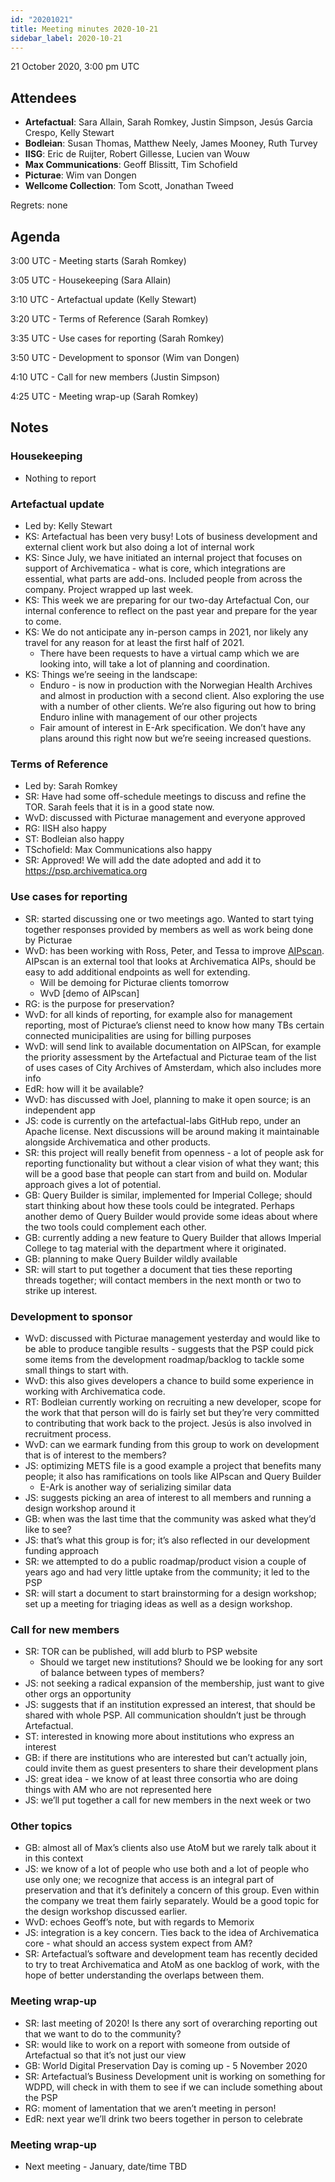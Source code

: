 ```yaml
---
id: "20201021"
title: Meeting minutes 2020-10-21
sidebar_label: 2020-10-21
---
```


<!-- Don't forget to add minutes to website/sidebars.json! -->

21 October 2020, 3:00 pm UTC

## Attendees

* **Artefactual**: Sara Allain, Sarah Romkey, Justin Simpson, Jesús Garcia Crespo, Kelly Stewart
* **Bodleian**: Susan Thomas, Matthew Neely, James Mooney, Ruth Turvey
* **IISG**: Eric de Ruijter, Robert Gillesse, Lucien van Wouw
* **Max Communications**: Geoff Blissitt, Tim Schofield
* **Picturae**: Wim van Dongen
* **Wellcome Collection**: Tom Scott, Jonathan Tweed

Regrets: none

## Agenda

3:00 UTC - Meeting starts (Sarah Romkey)

3:05 UTC - Housekeeping (Sara Allain)

3:10 UTC - Artefactual update (Kelly Stewart)

3:20 UTC - Terms of Reference (Sarah Romkey)

3:35 UTC - Use cases for reporting (Sarah Romkey)

3:50 UTC - Development to sponsor (Wim van Dongen)

4:10 UTC - Call for new members (Justin Simpson)

4:25 UTC - Meeting wrap-up (Sarah Romkey)

## Notes

### Housekeeping

* Nothing to report

### Artefactual update

* Led by: Kelly Stewart
* KS: Artefactual has been very busy! Lots of business development and external client work but also doing a lot of internal work
* KS: Since July, we have initiated an internal project that focuses on support of Archivematica - what is core, which integrations are essential, what parts are add-ons. Included people from across the company. Project wrapped up last week.
* KS: This week we are preparing for our two-day Artefactual Con, our internal conference to reflect on the past year and prepare for the year to come.
* KS: We do not anticipate any in-person camps in 2021, nor likely any travel for any reason for at least the first half of 2021.
  * There have been requests to have a virtual camp which we are looking into, will take a lot of planning and coordination.
* KS: Things we’re seeing in the landscape:
  * Enduro - is now in production with the Norwegian Health Archives and almost in production with a second client. Also exploring the use with a number of other clients. We’re also figuring out how to bring Enduro inline with management of our other projects
  * Fair amount of interest in E-Ark specification. We don’t have any plans around this right now but we’re seeing increased questions.

### Terms of Reference
* Led by: Sarah Romkey
* SR: Have had some off-schedule meetings to discuss and refine the TOR. Sarah feels that it is in a good state now.
* WvD: discussed with Picturae management and everyone approved
* RG: IISH also happy
* ST: Bodleian also happy
* TSchofield: Max Communications also happy
* SR: Approved! We will add the date adopted and add it to https://psp.archivematica.org

### Use cases for reporting
* SR: started discussing one or two meetings ago. Wanted to start tying together responses provided by members as well as work being done by Picturae
* WvD: has been working with Ross, Peter, and Tessa to improve [AIPscan](https://github.com/artefactual-labs/AIPscan). AIPscan is an external tool that looks at Archivematica AIPs, should be easy to add additional endpoints as well for extending.
  * Will be demoing for Picturae clients tomorrow
  * WvD [demo of AIPscan]
* RG: is the purpose for preservation?
* WvD: for all kinds of reporting, for example also for management reporting, most of Picturae’s clienst need to know how many TBs certain connected municipalities are using for billing purposes
* WvD: will send link to available documentation on AIPScan, for example the priority assessment by the Artefactual and Picturae team of the list of uses cases of City Archives of Amsterdam, which also includes more info
* EdR: how will it be available?
* WvD: has discussed with Joel, planning to make it open source; is an independent app
* JS: code is currently on the artefactual-labs GitHub repo, under an Apache license. Next discussions will be around making it maintainable alongside Archivematica and other products.
* SR: this project will really benefit from openness - a lot of people ask for reporting functionality but without a clear vision of what they want; this will be a good base that people can start from and build on. Modular approach gives a lot of potential.
* GB: Query Builder is similar, implemented for Imperial College; should start thinking about how these tools could be integrated. Perhaps another demo of Query Builder would provide some ideas about where the two tools could complement each other.
* GB: currently adding a new feature to Query Builder that allows Imperial College to tag material with the department where it originated.
* GB: planning to make Query Builder wildly available
* SR: will start to put together a document that ties these reporting threads together; will contact members in the next month or two to strike up interest.

### Development to sponsor
* WvD: discussed with Picturae management yesterday and would like to be able to produce tangible results - suggests that the PSP could pick some items from the development roadmap/backlog to tackle some small things to start with.
* WvD: this also gives developers a chance to build some experience in working with Archivematica code.
* RT: Bodleian currently working on recruiting a new developer, scope for the work that that person will do is fairly set but they’re very committed to contributing that work back to the project. Jesús is also involved in recruitment process.
* WvD: can we earmark funding from this group to work on development that is of interest to the members?
* JS: optimizing METS file is a good example a project that benefits many people; it also has ramifications on tools like AIPscan and Query Builder
  * E-Ark is another way of serializing similar data
* JS: suggests picking an area of interest to all members and running a design workshop around it
* GB: when was the last time that the community was asked what they’d like to see?
* JS: that’s what this group is for; it’s also reflected in our development funding approach
* SR: we attempted to do a public roadmap/product vision a couple of years ago and had very little uptake from the community; it led to the PSP
* SR: will start a document to start brainstorming for a design workshop; set up a meeting for triaging ideas as well as a design workshop.

### Call for new members
* SR: TOR can be published, will add blurb to PSP website
  * Should we target new institutions? Should we be looking for any sort of balance between types of members?
* JS: not seeking a radical expansion of the membership, just want to give other orgs an opportunity
* JS: suggests that if an institution expressed an interest, that should be shared with whole PSP. All communication shouldn’t just be through Artefactual.
* ST: interested in knowing more about institutions who express an interest
* GB: if there are institutions who are interested but can’t actually join, could invite them as guest presenters to share their development plans
* JS: great idea - we know of at least three consortia who are doing things with AM who are not represented here
* JS: we’ll put together a call for new members in the next week or two

### Other topics
* GB: almost all of Max’s clients also use AtoM but we rarely talk about it in this context
* JS: we know of a lot of people who use both and a lot of people who use only one; we recognize that access is an integral part of preservation and that it’s definitely a concern of this group. Even within the company we treat them fairly separately. Would be a good topic for the design workshop discussed earlier.
* WvD: echoes Geoff’s note, but with regards to Memorix
* JS: integration is a key concern. Ties back to the idea of Archivematica core - what should an access system expect from AM?
* SR: Artefactual’s software and development team has recently decided to try to treat Archivematica and AtoM as one backlog of work, with the hope of better understanding the overlaps between them.

### Meeting wrap-up
* SR: last meeting of 2020! Is there any sort of overarching reporting out that we want to do to the community?
* SR: would like to work on a report with someone from outside of Artefactual so that it’s not just our view
* GB: World Digital Preservation Day is coming up - 5 November 2020
* SR: Artefactual’s Business Development unit is working on something for WDPD, will check in with them to see if we can include something about the PSP
* RG: moment of lamentation that we aren’t meeting in person!
* EdR: next year we’ll drink two beers together in person to celebrate

### Meeting wrap-up
* Next meeting - January, date/time TBD
